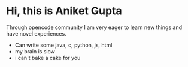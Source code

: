 # Hi, this is Aniket Gupta
Through opencode community I am very eager to learn new things and have novel experiences.

- Can write some java, c, python, js, html
- my brain is slow
- i can't bake a cake for you